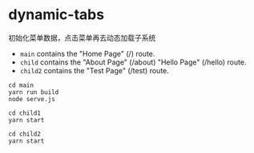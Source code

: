 # dynamic-tabs
初始化菜单数据，点击菜单再去动态加载子系统

- `main` contains the "Home Page" (/) route.
- `child` contains the "About Page" (/about)  "Hello Page" (/hello) route.
- `child2` contains the "Test Page" (/test) route.

```
cd main
yarn run build
node serve.js
```
```
cd child1
yarn start
```
```
cd child2
yarn start
```
